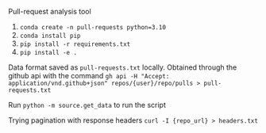 Pull-request analysis tool

1. `conda create -n pull-requests python=3.10`
2. `conda install pip`
3. `pip install -r requirements.txt`
4. `pip install -e .`

Data format saved as `pull-requests.txt` locally. Obtained through the github api with the command
`gh api -H "Accept: application/vnd.github+json" repos/{user}/repo/pulls > pull-requests.txt`

Run `python -m source.get_data` to run the script 

Trying pagination with response headers
`curl -I {repo_url} > headers.txt`
